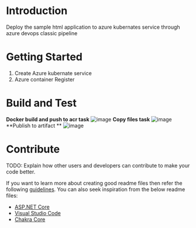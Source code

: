 # Introduction 
Deploy the sample html application to azure kubernates service through azure devops classic pipeline

# Getting Started
1. Create Azure kubernate service
2. Azure container Register

# Build and Test

**Docker build and push to acr task**
![image](https://github.com/sidsravan/html-aks-azure-devops-classic-pipelin/assets/39290179/f4a34a0a-c8e5-4adc-9836-d43e8b8cf088)
**Copy files task**
![image](https://github.com/sidsravan/html-aks-azure-devops-classic-pipelin/assets/39290179/7d785bd2-33e9-400c-b8e1-a85001712547)
**Publish to artifact **
![image](https://github.com/sidsravan/html-aks-azure-devops-classic-pipelin/assets/39290179/a624dd77-e3f0-40a6-bf7a-491b1b006bf5)


# Contribute
TODO: Explain how other users and developers can contribute to make your code better. 

If you want to learn more about creating good readme files then refer the following [guidelines](https://docs.microsoft.com/en-us/azure/devops/repos/git/create-a-readme?view=azure-devops). You can also seek inspiration from the below readme files:
- [ASP.NET Core](https://github.com/aspnet/Home)
- [Visual Studio Code](https://github.com/Microsoft/vscode)
- [Chakra Core](https://github.com/Microsoft/ChakraCore)

